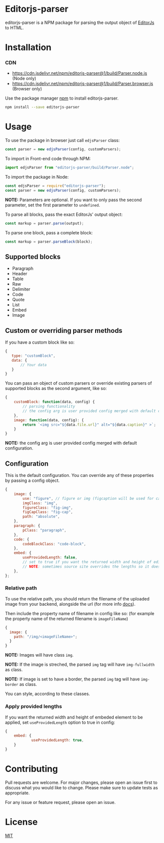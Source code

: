 # Editorjs-parser

editorjs-parser is a NPM package for parsing the output object of [EditorJs](https://github.com/codex-team/editor.js) to HTML.

# Installation

### CDN

- https://cdn.jsdelivr.net/npm/editorjs-parser@1/build/Parser.node.js (Node only)
- https://cdn.jsdelivr.net/npm/editorjs-parser@1/build/Parser.browser.js (Browser only)

Use the package manager [npm](https://www.npmjs.com/) to install editorjs-parser.

```bash
npm install --save editorjs-parser
```

# Usage

To use the package in browser just call `edjsParser` class:

```javascript
const parser = new edjsParser(config, customParsers);
```

To import in Front-end code through NPM:

```javascript
import edjsParser from "editorjs-parser/build/Parser.node";
```

To import the package in Node:

```javascript
const edjsParser = require("editorjs-parser");
const parser = new edjsParser(config, customParsers);
```

**NOTE:** Parameters are optional. If you want to only pass the second parameter, set the first parameter to `undefined`.

To parse all blocks, pass the exact EditorJs' output object:

```javascript
const markup = parser.parse(output);
```

To parse one block, pass a complete block:

```javascript
const markup = parser.parseBlock(block);
```

## Supported blocks

- Paragraph
- Header
- Table
- Raw
- Delimiter
- Code
- Quote
- List
- Embed
- Image

## Custom or overriding parser methods

If you have a custom block like so:

```javascript
{
   type: "customBlock",
   data: {
       // Your data
   }
}
```

You can pass an object of custom parsers or override existing parsers of supported blocks as the second argument, like so:

```javascript
{
    customBlock: function(data, config) {
        // parsing functionality
        // the config arg is user provided config merged with default config
    },
    image: function(data, config): {
        return `<img src="${data.file.url}" alt="${data.caption}" >`;
    }
}
```

**NOTE:** the config arg is user provided config merged with default configuration.

## Configuration

This is the default configuration. You can override any of these properties by passing a config object.

```javascript
{
    image: {
        use: "figure", // figure or img (figcaption will be used for caption of figure)
        imgClass: "img",
        figureClass: "fig-img",
        figCapClass: "fig-cap",
        path: "absolute",
    },
    paragraph: {
        pClass: "paragraph",
    },
    code: {
        codeBlockClass: "code-block",
    },
    embed: {
        useProvidedLength: false,
        // set to true if you want the returned width and height of editorjs to be applied
        // NOTE: sometimes source site overrides the lengths so it does not work 100%
    },
};
```

### Relative path

To use the relative path, you should return the filename of the uploaded image from your backend, alongside the url (for more info [docs](https://github.com/editor-js/image#backend-response-format-)).

Then include the property name of filename in config like so: (for example the property name of the returned filename is `imageFileName`)

```javascript
{
  image: {
    path: "/img/<imageFileName>";
  }
}
```

**NOTE:** Images will have class `img`.

**NOTE:** If the image is streched, the parsed `img` tag will have `img-fullwidth` as class.

**NOTE:** If image is set to have a border, the parsed `img` tag will have `img-border` as class.

You can style, according to these classes.

### Apply provided lengths

If you want the returned width and height of embeded element to be applied, set `useProvidedLength` option to true in config:

```javascript
{
    embed: {
            useProvidedLength: true,
    }
}
```

# Contributing

Pull requests are welcome. For major changes, please open an issue first to discuss what you would like to change. Please make sure to update tests as appropriate.

For any issue or feature request, please open an issue.

# License

[MIT](https://choosealicense.com/licenses/mit/)
